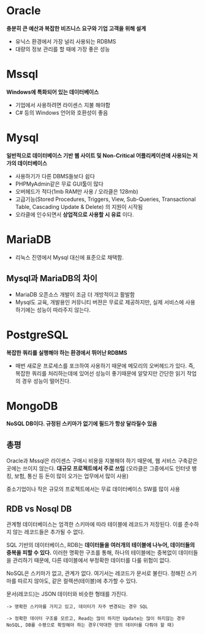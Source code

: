 # Oracle

__충분히 큰 예산과 복잡한 비즈니스 요구와 기업 고객을 위해 설계__

- 유닉스 환경에서 가장 널리 사용되는 RDBMS
- 대량의 정보 관리를 할 때에 가장 좋은 성능

# Mssql

__Windows에 특화되어 있는 데이터베이스__  

- 기업에서 사용하려면 라이센스 지불 해야함
- C# 등의 Windows 언어와 호환성이 좋음

# Mysql

__일반적으로 데이터베이스 기반 웹 사이트 및 Non-Critical 어플리케이션에 사용되는 저가의 데이터베이스__

- 사용하기가 다른 DBMS들보다 쉽다
- PHPMyAdmin같은 무료 GUI툴이 많다
- 오버헤드가 적다(1mb RAM만 사용 / 오라클은 128mb)
- 고급기능(Stored Procedures, Triggers, View, Sub-Queries, Transactional Table, Cascading Update & Delete) 의 지원이 시작됨
- 오라클에 인수되면서 __상업적으로 사용할 시 유료__ 이다.

# MariaDB

- 리눅스 진영에서 Mysql 대신에 표준으로 채택함.

## Mysql과 MariaDB의 차이

- MariaDB 오픈소스 개발이 조금 더 개방적이고 활발함
- Mysql도 교육, 개발용인 커뮤니티 버젼은 무료로 제공하지만, 실제 서비스에 사용하기에는 성능이 따라주지 않는다.

# PostgreSQL

__복잡한 쿼리를 실행해야 하는 환경에서 뛰어난 RDBMS__ 

- 매번 새로운 프로세스를 포크하여 사용하기 때문에 메모리의 오버헤드가 있다. 즉, 복잡한 쿼리를 처리하는데에 있어선 성능이 좋기때문에 알맞지만 간단한 읽기 작업의 경우 성능이 떨어진다.

# MongoDB

__NoSQL DB이다. 규정된 스키마가 없기에 필드가 항상 달라질수 있음__ 

## 총평

Oracle과 Mssql은 라이센스 구매시 비용을 지불해야 하기 때문에, 웹 서비스 구축같은곳에는 쓰이지 않는다. __대규모 프로젝트에서 주로 쓰임__ (오라클은 그중에서도 인터넷 뱅킹, 보험, 통신 등 돈이 많이 오가는 업무에서 많이 사용)   

중소기업이나 작은 규모의 프로젝트에서는 무료 데이터베이스 SW를 많이 사용  

## RDB vs Nosql DB

관계형 데이터베이스는 엄격한 스키마에 따라 테이블에 레코드가 저장된다. 이를 준수하지 않는 레코드들은 추가될 수 없다.  

SQL 기반의 데이터베이스, RDB는 __데이터들을 여러개의 테이블에 나누어, 데이터들의 중복을 피할 수 있다.__  이러한 명확한 구조를 통해, 하나의 테이블에는 중복없이 데이터들을 관리하기 때문에, 다른 테이블에서 부정확한 데이터를 다룰 위험이 없다.  

NoSQL은 스키마가 없고, 관계가 없다. 여기서는 레코드가 문서로 불린다. 정해진 스키마를 따르지 않아도, 같은 컬렉션(테이블)에 추가할 수 있다.  

문서(레코드)는 JSON 데이터와 비슷한 형태를 가진다.

```
-> 명확한 스키마를 가지고 있고, 데이터가 자주 변경되는 경우 SQL  

-> 정확한 데이터 구조를 모르고, Read는 많이 하지만 Update는 많이 하지않는 경우 NoSQL, DB를 수평으로 확장해야 하는 경우(막대한 양의 데이터를 다뤄야 할 때)  
```